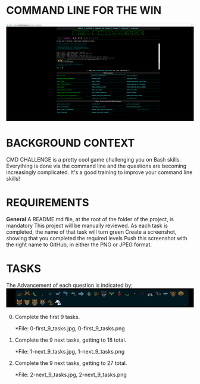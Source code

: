 # COMMAND LINE FOR THE WIN

![CMD_CHALLENGE](https://github.com/Njokujr/alx-system_engineering-devops/blob/5cae982760c7c3dfb2505974ee24ca2d62de1760/CMD_challenge-pic.png)
# BACKGROUND CONTEXT
CMD CHALLENGE is a pretty cool game challenging you on Bash skills. Everything is done via the command line and the questions are becoming increasingly complicated. It's a good training to improve your command line skills!

# REQUIREMENTS
**General**
A README.md file, at the root of the folder of the project, is mandatory
This project will be manually reviewed.
As each task is completed, the name of that task will turn green
Create a screenshot, showing that you completed the required levels
Push this screenshot with the right name to GitHub, in either the PNG or JPEG format.

# TASKS
The Advancement of each question is indicated by;
![](https://github.com/Njokujr/alx-system_engineering-devops/blob/afdf55139780c3f53638ac22921b816d3d0a83a0/Progress_bar.png)

0. Complete the first 9 tasks.

	*File: 0-first_9_tasks.jpg, 0-first_9_tasks.png

1. Complete the 9 next tasks, getting to 18 total.

	*File: 1-next_9_tasks.jpg, 1-next_9_tasks.png

2. Complete the 9 next tasks, getting to 27 total.

	*File: 2-next_9_tasks.jpg, 2-next_9_tasks.png
